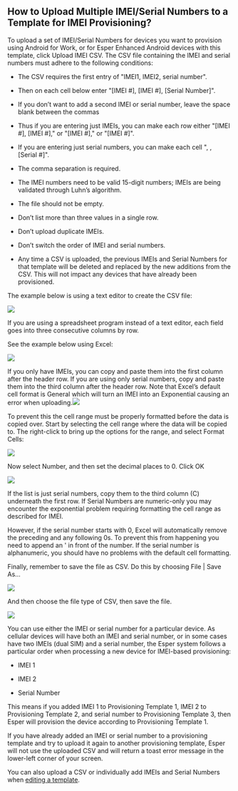 ## How to Upload Multiple IMEI/Serial Numbers to a Template for IMEI Provisioning?

To upload a set of IMEI/Serial Numbers for devices you want to provision using Android for Work, or for Esper Enhanced Android devices with this template, click Upload IMEI CSV. The CSV file containing the IMEI and serial numbers must adhere to the following conditions:

-   The CSV requires the first entry of "IMEI1, IMEI2, serial number".
    
-   Then on each cell below enter "[IMEI #], [IMEI #], [Serial Number]".
    
-   If you don’t want to add a second IMEI or serial number, leave the space blank between the commas
    
-   Thus if you are entering just IMEIs, you can make each row either "[IMEI #], [IMEI #]," or "[IMEI #]," or "[IMEI #]".
    
-   If you are entering just serial numbers, you can make each cell ", , [Serial #]".
    
-   The comma separation is required.
    
-   The IMEI numbers need to be valid 15-digit numbers; IMEIs are being validated through Luhn’s algorithm.
    
-   The file should not be empty.
    
-   Don’t list more than three values in a single row.
    
-   Don’t upload duplicate IMEIs.
    
-   Don’t switch the order of IMEI and serial numbers.
    
-   Any time a CSV is uploaded, the previous IMEIs and Serial Numbers for that template will be deleted and replaced by the new additions from the CSV. This will not impact any devices that have already been provisioned.
    

The example below is using a text editor to create the CSV file:

![](./images/Imei/1IMEIUploadTextEditor.png)

If you are using a spreadsheet program instead of a text editor, each field goes into three consecutive columns by row.

See the example below using Excel:

![](./images/Imei/2ExcelIMEI.png)

If you only have IMEIs, you can copy and paste them into the first column after the header row. If you are using only serial numbers, copy and paste them into the third column after the header row. Note that Excel’s default cell format is General which will turn an IMEI into an Exponential causing an error when uploading.![](./images/Imei/3imeiExcelExponential.png)

To prevent this the cell range must be properly formatted before the data is copied over. Start by selecting the cell range where the data will be copied to. The right-click to bring up the options for the range, and select Format Cells:

![](./images/Imei/4ImeiExcelFormatCells.png)

Now select Number, and then set the decimal places to 0. Click OK

![](./images/Imei/5ImeiExcelNumberFormat.png)

If the list is just serial numbers, copy them to the third column (C) underneath the first row. If Serial Numbers are numeric-only you may encounter the exponential problem requiring formatting the cell range as described for IMEI.

However, if the serial number starts with 0, Excel will automatically remove the preceding and any following 0s. To prevent this from happening you need to append an ' in front of the number. If the serial number is alphanumeric, you should have no problems with the default cell formatting.

Finally, remember to save the file as CSV. Do this by choosing File | Save As…

![](./images/Imei/6ImeiExcelSaveAs.png)

And then choose the file type of CSV, then save the file.

![](./images/imei/7ImeiExcelCSV.png)

You can use either the IMEI or serial number for a particular device. As cellular devices will have both an IMEI and serial number, or in some cases have two IMEIs (dual SIM) and a serial number, the Esper system follows a particular order when processing a new device for IMEI-based provisioning:

-   IMEI 1
    
-   IMEI 2
    
-   Serial Number
    

This means if you added IMEI 1 to Provisioning Template 1, IMEI 2 to Provisioning Template 2, and serial number to Provisioning Template 3, then Esper will provision the device according to Provisioning Template 1. 

If you have already added an IMEI or serial number to a provisioning template and try to upload it again to another provisioning template, Esper will not use the uploaded CSV and will return a toast error message in the lower-left corner of your screen.

You can also upload a CSV or individually add IMEIs and Serial Numbers when [editing a template](https://docs.esper.io/home/console.html#provisioning-templates).
